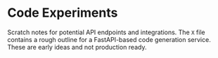 # Code Experiments

Scratch notes for potential API endpoints and integrations. The `X` file contains a rough outline for a FastAPI-based code generation service. These are early ideas and not production ready.
